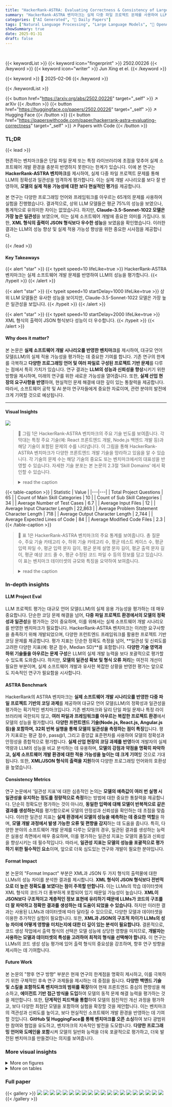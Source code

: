 ```yaml
---
title: "HackerRank-ASTRA: Evaluating Correctness & Consistency of Large Language Models on cross-domain multi-file project problems"
summary: "HackerRank-ASTRA 벤치마크는 실제 다중 파일 프로젝트 문제를 사용하여 LLM의 정확성과 일관성을 평가합니다."
categories: ["AI Generated", "🤗 Daily Papers"]
tags: ["Natural Language Processing", "Large Language Models", "🏢 OpenAI",]
showSummary: true
date: 2025-01-31
draft: false
---
```


<br>

{{< keywordList >}}
{{< keyword icon="fingerprint" >}} 2502.00226 {{< /keyword >}}
{{< keyword icon="writer" >}} Jun Xing et el. {{< /keyword >}}
 
{{< keyword >}} 🤗 2025-02-06 {{< /keyword >}}
 
{{< /keywordList >}}

{{< button href="https://arxiv.org/abs/2502.00226" target="_self" >}}
↗ arXiv
{{< /button >}}
{{< button href="https://huggingface.co/papers/2502.00226" target="_self" >}}
↗ Hugging Face
{{< /button >}}
{{< button href="https://paperswithcode.com/paper/hackerrank-astra-evaluating-correctness" target="_self" >}}
↗ Papers with Code
{{< /button >}}




### TL;DR


{{< lead >}}

현존하는 벤치마크들은 단일 파일 문제 또는 특정 라이브러리에 초점을 맞추어 실제 소프트웨어 개발 환경을 충분히 반영하지 못한다는 한계가 있습니다. 이에 본 연구는 **HackerRank-ASTRA 벤치마크**를 제시하여, 실제 다중 파일 프로젝트 문제를 통해 LLM의 정확성과 일관성을 엄격하게 평가합니다.  이는 실제 개발 시나리오를 보다 잘 반영하여, **모델의 실제 적용 가능성에 대한 보다 현실적인 평가**를 제공합니다.

본 연구는 다양한 프로그래밍 언어와 프레임워크를 아우르는 65개의 문제를 사용하여 실험을 진행했습니다.  결과적으로, 상위 LLM 모델들은 평균 75%의 성능을 보였으나, 통계적으로 유의미한 차이는 없었습니다. 하지만, **Claude-3.5-Sonnet-1022 모델은 가장 높은 일관성**을 보였으며, 이는 실제 소프트웨어 개발에 중요한 의미를 가집니다.  또한, **XML 형식의 출력이 JSON 형식보다 우수한 성능**을 보였음을 확인했습니다. 이러한 결과는 LLM의 성능 향상 및 실제 적용 가능성 향상을 위한 중요한 시사점을 제공합니다.

{{< /lead >}}


#### Key Takeaways

{{< alert "star" >}}
{{< typeit speed=10 lifeLike=true >}} HackerRank-ASTRA 벤치마크는 실제 소프트웨어 개발 문제를 반영하여 LLM의 성능을 평가합니다. {{< /typeit >}}
{{< /alert >}}

{{< alert "star" >}}
{{< typeit speed=10 startDelay=1000 lifeLike=true >}} 상위 LLM 모델들은 유사한 성능을 보이지만, Claude-3.5-Sonnet-1022 모델은 가장 높은 일관성을 보입니다. {{< /typeit >}}
{{< /alert >}}

{{< alert "star" >}}
{{< typeit speed=10 startDelay=2000 lifeLike=true >}} XML 형식의 출력이 JSON 형식보다 성능이 더 우수합니다. {{< /typeit >}}
{{< /alert >}}

#### Why does it matter?
본 논문은 **실제 소프트웨어 개발 시나리오를 반영한 벤치마크**를 제시하여, 대규모 언어 모델(LLM)의 실제 적용 가능성을 평가하는 데 중요한 기여를 합니다. 기존 연구의 한계를 극복하고 **다양한 프로그래밍 언어 및 여러 파일로 구성된 프로젝트 기반 문제**를 다루는 점에서 특히 가치가 있습니다.  연구 결과는 **LLM의 성능과 신뢰성을 향상**시키기 위한 방향을 제시하며, 미래의 연구를 위한 새로운 가능성을 열어줍니다.  또한, **실제 산업 현장의 요구사항을 반영**하여, 현실적인 문제 해결에 대한 깊이 있는 통찰력을 제공합니다. 따라서, 소프트웨어 공학 및 AI 분야 연구자들에게 중요한 자료이며, 관련 분야의 발전에 크게 기여할 것으로 예상됩니다.

------
#### Visual Insights



![](https://arxiv.org/html/2502.00226/extracted/6170069/figure1.png)

> 🔼 그림 1은 HackerRank-ASTRA 벤치마크의 주요 기술 빈도를 보여줍니다. 각 막대는 특정 주요 기술(예: React 프론트엔드 개발, Node.js 백엔드 개발 등)과 해당 기술이 포함된 문제의 수를 나타냅니다. 이 그림을 통해 HackerRank-ASTRA 벤치마크가 다양한 프론트엔드 개발 기술을 망라하고 있음을 알 수 있습니다. 각 기술의 문제 수는 해당 기술의 중요도 또는 벤치마크에서의 대표성을 반영할 수 있습니다.  자세한 기술 분포는 본 논문의 2.3절 ‘Skill Domains’ 에서 확인할 수 있습니다.
> <details>
> <summary>read the caption</summary>
> Figure 1: Distribution of v1 HackerRank-ASTRA benchmark main skill frequency.
> </details>





{{< table-caption >}}
| Statistic | Value |
|---|---| 
| Total Project Questions | 65 |
| Count of Main Skill Categories | 10 |
| Count of Sub Skill Categories | 34 |
| Average Number of Test Cases | 6.7 |
| Average Input Files | 12 |
| Average Input Character Length | 22,863 |
| Average Problem Statement Character Length | 718 |
| Average Output Character Length | 2,744 |
| Average Expected Lines of Code | 84 |
| Average Modified Code Files | 2.3 |{{< /table-caption >}}

> 🔼 표 1은 HackerRank-ASTRA 벤치마크의 주요 통계를 보여줍니다.  총 질문 수, 주요 기술 카테고리 수, 하위 기술 카테고리 수, 평균 테스트 케이스 수, 평균 입력 파일 수, 평균 입력 문자 길이, 평균 문제 설명 문자 길이, 평균 출력 문자 길이, 평균 예상 코드 줄 수, 평균 수정된 코드 파일 수 등의 정보를 담고 있습니다. 이 표는 벤치마크 데이터셋의 규모와 특징을 요약하여 보여줍니다.
> <details>
> <summary>read the caption</summary>
> Table 1: Key Statistics of v1 HackerRank-ASTRA Benchmark
> </details>





### In-depth insights


#### LLM Project Eval
LLM 프로젝트 평가는 대규모 언어 모델(LLM)의 실제 응용 가능성을 평가하는 데 매우 중요합니다.  단순한 코딩 문제 해결을 넘어, **다중 파일 프로젝트 환경에서의 모델의 정확성과 일관성**을 평가하는 것이 중요하며, 이를 위해서는 실제 소프트웨어 개발 시나리오를 반영한 벤치마크가 필요합니다.  HackerRank-ASTRA 벤치마크는 이러한 요구사항을 충족하기 위해 개발되었으며, 다양한 프런트엔드 프레임워크를 활용한 프로젝트 기반 코딩 문제를 제공합니다.  평가 지표는 단순한 정확도 측정을 넘어, **일관성 및 신뢰도를 고려한 다양한 지표(예: 평균 점수, Median SD)**를 포함합니다.  **다양한 기술 영역과 하위 기술들을 아우르는 문제 구성**은 LLM의 실제 개발 능력을 보다 포괄적으로 평가할 수 있도록 도와줍니다.  하지만,  **모델의 일관성 확보 및 형식 오류 처리**는 여전히 개선이 필요한 부분이며,  실제 소프트웨어 개발과 유사한 복잡한 상황을 반영한 평가는 앞으로도 지속적인 연구가 필요함을 시사합니다.

#### ASTRA Benchmark
HackerRank의 ASTRA 벤치마크는 **실제 소프트웨어 개발 시나리오를 반영한 다중 파일 프로젝트 기반의 코딩 과제**를 제공하여 대규모 언어 모델(LLM)의 정확성과 일관성을 평가하는 획기적인 벤치마크입니다. 기존 벤치마크와 달리 단일 파일 문제나 특정 라이브러리에 국한되지 않고, **여러 파일과 프레임워크를 아우르는 복잡한 프로젝트 환경**에서 모델의 성능을 평가합니다.  **다양한 프런트엔드 기술(Node.js, React.js, Angular.js 등)을 포함하며, 32회 반복 실행을 통해 모델의 일관성을 측정하는 점이 특징**입니다.  평가 지표로는 평균 점수, pass@1, 그리고 중앙값 표준편차를 사용하여 모델의 정확성과 안정성을 종합적으로 평가합니다.  **실제 산업 현장의 코딩 과제를 반영**하여 개발자의 실제 역량과 LLM의 성능을 비교 분석하는 데 유용하며,  **모델의 강점과 약점을 명확히 파악하고, 실제 소프트웨어 개발 환경에 대한 적용 가능성을 높이는 데 크게 기여**할 것으로 기대됩니다.  또한,  **XML/JSON 형식의 출력을 지원**하여 다양한 프로그래밍 언어와의 호환성을 높였습니다.

#### Consistency Metrics
연구 논문에서 '일관성 지표'에 대한 심층적인 논의는 **모델의 예측값이 여러 번 실행 시 일관성을 유지하는 정도를 정량적으로 측정**하는 방법에 대한 중요한 통찰력을 제공합니다.  단순히 정확도만 평가하는 것이 아니라, **동일한 입력에 대해 모델이 반복적으로 같은 결과를 생성하는지**를 평가함으로써 모델의 안정성과 신뢰성을 확인하는 데 초점을 맞춥니다. 이러한 일관성 지표는 **실제 환경에서 모델의 성능을 예측하는 데 중요한 역할**을 하며, **모델 개발 과정에서 발생 가능한 오류 및 편향을 감지**하는 데 도움을 줍니다.  특히, 다양한 분야의 소프트웨어 개발 문제를 다루는 모델의 경우, 일관된 결과를 생성하는 능력은 실용성 측면에서 매우 중요하며, 이를 평가하는 일관성 지표는 모델의 품질과 신뢰성을 향상시키는 데 필수적입니다.  따라서, **일관성 지표는 모델의 성능을 포괄적으로 평가하기 위한 필수적인 요소**이며, 앞으로 더욱 심도있는 연구와 개발이 필요한 분야입니다.

#### Format Impact
본 논문의 "Format Impact" 부분은 XML과 JSON 두 가지 형식의 출력물에 대한 LLMs의 성능 차이를 분석한 결과를 제시합니다. **XML 형식이 JSON 형식보다 전반적으로 더 높은 정확도를 보였다는 점이 주목할 만합니다.**  이는 LLMs의 학습 데이터셋에 XML 형식의 코드가 더 풍부하게 포함되어 있기 때문일 가능성이 높습니다.  **XML이 JSON보다 구조적이고 계층적인 정보 표현에 유리하기 때문에 LLMs가 코드의 구조를 더 잘 파악하고 정확한 결과를 생성하는 데 도움이 되었을 수 있습니다.**  하지만 이러한 결과는 사용된 LLMs과 데이터셋에 따라 달라질 수 있으므로,  다양한 모델과 데이터셋을 이용한 추가적인 실험이 필요합니다. 또한, **XML과 JSON의 구조적 차이가 LLMs의 성능 차이에 어떻게 영향을 미치는지에 대한 더 깊이 있는 분석이 필요합니다.**  결론적으로, 코드 생성 작업에서 출력 형식의 선택은 모델 성능에 상당한 영향을 미치므로,  **개발자는 사용하는 모델과 데이터셋의 특성을 고려하여 최적의 형식을 선택해야 합니다.**  이 연구는 LLMs의 코드 생성 성능 평가에 있어 출력 형식의 중요성을 강조하며, 향후 연구 방향을 제시하는 데 기여합니다.

#### Future Work
본 논문의 "향후 연구 방향" 부분은 현재 연구의 한계점을 명확히 제시하고, 이를 극복하기 위한 구체적인 후속 연구 과제들을 제시하는 데 중점을 둡니다. **다양한 백엔드 기술 및 스킬을 포함하도록 벤치마크의 범위를 확장**하여 현재 프론트엔드 중심의 편향성을 해소하고, **에이전트 기반 접근 방식을 도입**하여 모델의 동적 문제 해결 능력을 평가하는 것을 제안합니다. 또한, **단계적인 피드백을 통합**하여 모델의 점진적인 개선 과정을 평가하고, 보다 다양한 최첨단 모델을 포함하여 실험을 확장할 것을 제안합니다. 이는 벤치마크의 객관성과 신뢰도를 높이고, 보다 현실적인 소프트웨어 개발 환경을 반영하는 데 기여할 것입니다.  **GitHub 및 HuggingFace를 통해 벤치마크를 오픈 소싱**하여 보다 광범위한 참여와 협업을 유도하고, 벤치마크의 지속적인 발전을 도모합니다.  **다양한 프로그래밍 언어와 도메인을 포함**시켜 모델의 일반화 능력을 더욱 포괄적으로 평가하고, 더욱 발전된 벤치마크를 만들겠다는 의지를 보여줍니다.


### More visual insights

<details>
<summary>More on figures
</summary>


![](https://arxiv.org/html/2502.00226/extracted/6170069/figure2.png)

> 🔼 그림 2는 HackerRank-ASTRA 벤치마크의 하위 기술 빈도를 보여줍니다. 각 하위 기술이 문제에서 얼마나 자주 등장하는지 보여주는 막대 그래프입니다.  이 그래프는 벤치마크 데이터셋 내의 다양한 프로그래밍 기술 및 관련 하위 기술들의 분포를 시각적으로 나타냅니다.  각 막대의 높이는 특정 하위 기술이 벤치마크의 문제들에서 나타나는 빈도를 나타냅니다. 이를 통해 어떤 하위 기술들이 벤치마크에서 얼마나 중요한 역할을 하는지 파악할 수 있습니다.
> <details>
> <summary>read the caption</summary>
> Figure 2: Distribution of v1 HackerRank-ASTRA benchmark sub-skill frequency.
> </details>



![](https://arxiv.org/html/2502.00226/extracted/6170069/figure3.png)

> 🔼 이 그림은 Node.js와 Express를 사용하여 제품 레코드를 관리하는 RESTful API 개발을 보여주는 예제 프로젝트의 구조를 나타냅니다. 이는 실제 전자상거래 개발 시나리오를 시뮬레이션하며, app.js 파일, models 폴더(products.js 포함), routes 폴더(products.js 포함), controllers 폴더(products.js 포함), 그리고 package.json 파일로 구성됩니다.  각 부분은 API의 서버 구현, 데이터 모델, 라우팅, 컨트롤러 로직, 그리고 프로젝트 의존성을 담당합니다.
> <details>
> <summary>read the caption</summary>
> Figure 3: Project structure of a sample RESTful API problem.
> </details>



![](https://arxiv.org/html/2502.00226/extracted/6170069/figure4.png)

> 🔼 그림 4는 HackerRank-ASTRA 벤치마크 평가 파이프라인의 개략도를 보여줍니다.  데이터 준비 단계에서 질문 목록이 포함된 CSV 파일을 읽어들이고, S3 버킷에서 해당 프로젝트 파일을 가져옵니다.  그 후, 모델에 전달할 구조화된 프롬프트를 생성합니다.  이 프롬프트에는 질문 지침, 문제 설명, 프로젝트 파일에 대한 정보가 포함됩니다.  솔루션 생성 단계에서는 생성된 프롬프트를 선택된 AI 모델(예: ol, Gemini, Claude)에 보내고, 모델은 지정된 형식(예: XML 또는 JSON)으로 솔루션을 생성합니다.  후처리 단계에서는 구문 분석 오류나 형식 문제 등을 검증하고 수정합니다.  솔루션 통합 단계에서는 검증된 솔루션을 프로젝트 파일에 통합합니다.  테스트 케이스 검증 단계에서는 도커 컨테이너에서 업데이트된 프로젝트를 실행하여 미리 정의된 테스트 케이스에 따라 평가합니다. 부분 결과 저장 단계에서는 각 질문에 대한 평가 결과를 CSV 파일에 기록합니다.  전체 집계 단계에서는 모든 질문을 평가한 후, 각 질문에 대한 주요 성능 지표를 계산합니다.  평가 지표에는 평균 점수, 평균 Pass@1, 표준 편차, 평균 테스트 케이스 통과율 등이 포함됩니다.
> <details>
> <summary>read the caption</summary>
> Figure 4: Diagram of v1 HackerRank-ASTRA benchmark evaluation pipeline.
> </details>



![](https://arxiv.org/html/2502.00226/extracted/6170069/figure5.png)

> 🔼 그림 5는 HackerRank-ASTRA 벤치마크의 첫 번째 버전(v1)에서 사용된 XML 프롬프트를 보여줍니다.  이 프롬프트는 모델이 문제 해결에 필요한 여러 파일을 생성하도록 지시하는데,  XML 형식을 사용하여 모델 출력을 통합하고 일관성 있고 신뢰할 수 있는 평가를 가능하게 합니다. 프롬프트는 질문에 대한 지침, 문제 설명, 그리고 솔루션에 필요한 프로젝트 파일을 포함합니다.  XML 구조는 파일 경로와 내용을 명확하게 정의하여 모델이 올바른 형식으로 출력을 생성하도록 유도합니다.  XML 구조를 사용함으로써, 다중 파일 수정을 필요로 하는 HackerRank-ASTRA 벤치마크의 특성에 맞춰 모델의 출력을 단일 파일로 통합하여 일관성 있는 평가를 가능하게 합니다.
> <details>
> <summary>read the caption</summary>
> Figure 5: XML prompt of v1 HackerRank-ASTRA benchmark.
> </details>



![](https://arxiv.org/html/2502.00226/extracted/6170069/figure6.png)

> 🔼 그림 6은 HackerRank-ASTRA 벤치마크의 버전 1에 사용된 JSON 프롬프트를 보여줍니다. 이 프롬프트는 모델이 문제 설명과 관련 소스 코드 파일을 입력으로 받아, 문제 해결에 필요한 코드를 JSON 코드 블록 형태로 출력하도록 지시합니다.  JSON 객체의 키는 상대 파일 경로이고, 값은 파일 콘텐츠 문자열입니다. 응답에는 문제 해결에 필요한 파일만 포함되어야 하며, JSON 코드 블록 외부에는 추가적인 지시사항이나 설명이 없어야 합니다.  모델은 JSON 포맷팅에 필요한 문자를 적절하게 이스케이프 처리해야 하지만, 코드 구문에 필요한 문자는 이스케이프하지 않아야 합니다. 또한, 파일 콘텐츠의 줄 바꿈과 탭 문자는 항상 이스케이프 처리해야 합니다. 이러한 지침은 모델이 일관되고 구조화된 출력을 생성하도록 돕고, 벤치마크의 평가 과정을 표준화하는 데 기여합니다.
> <details>
> <summary>read the caption</summary>
> Figure 6: JSON prompt of v1 HackerRank-ASTRA benchmark.
> </details>



![](https://arxiv.org/html/2502.00226/extracted/6170069/figure7.png)

> 🔼 그림 7은 주요 기술 분류별 모델 성능 비교를 보여줍니다.  각 주요 기술(예: AngularJS, Node.js, React 등)에 대해 다섯 개의 대규모 언어 모델(LLM)의 평균 점수를 비교하여 각 모델의 강점과 약점을 보여줍니다.  세로축은 평균 점수를 나타내고, 가로축은 각 주요 기술을 나타냅니다. 이를 통해 특정 프런트엔드 개발 과제에 가장 적합한 모델을 파악하는 데 도움이 됩니다.  특정 기술에 대한 모델의 상대적 강점과 약점을 시각적으로 비교하여 사용자에게 직관적인 이해를 제공합니다.
> <details>
> <summary>read the caption</summary>
> Figure 7: Model performance comparison by main skill categories.
> </details>



![](https://arxiv.org/html/2502.00226/extracted/6170069/figure8.png)

> 🔼 그림 8은 HackerRank-ASTRA 벤치마크의 하위 기술 분야별 모델 성능 비교를 보여줍니다. 이 그림은 총 3개의 그림으로 나누어져 있으며, 그림 8은 그 첫 번째 부분입니다. 각 그래프는 특정 하위 기술 분야에 대한 여러 모델(GPT-40, ol-preview, ol, gemini-1.5-pro, claude-sonnet-3.5)의 평균 점수를 비교하여 보여줍니다. x축은 하위 기술 분야, y축은 평균 점수를 나타냅니다.  각 하위 기술 분야별로 모델의 성능 차이를 한눈에 확인할 수 있도록 시각적으로 표현되어 있습니다. 각 모델의 성능을 세부적으로 비교 분석하는 데 유용합니다.
> <details>
> <summary>read the caption</summary>
> Figure 8: Model performance comparison by sub-skill categories (1/3).
> </details>



![](https://arxiv.org/html/2502.00226/extracted/6170069/figure9.png)

> 🔼 그림 9는 논문의 4.3절 'Sub-Skill Model Performance Summary'에서 다루는 하위 기술별 모델 성능 비교를 보여주는 세 개의 그림 중 두 번째 그림입니다. 이 그림은 다양한 프런트엔드 개발 하위 기술들에 대한 다섯 개의 모델(ol, ol-preview, Claude-3.5-Sonnet, Gemini-1.5-pro, GPT-40-0513)의 평균 점수를 비교 분석하여 각 모델의 강점과 약점을 보여줍니다. 각 하위 기술별로 모델의 성능 차이를 시각적으로 보여주어, 특정 기술에 특화된 모델을 선택하는 데 유용한 정보를 제공합니다.  그림 10과 함께 4.3절의 내용을 더 자세히 설명합니다.
> <details>
> <summary>read the caption</summary>
> Figure 9: Model performance comparison by sub-skill categories (2/3).
> </details>



![](https://arxiv.org/html/2502.00226/extracted/6170069/figure10.png)

> 🔼 그림 10은 논문의 하위 기술 범주별 모델 성능 비교를 보여줍니다. 이 그림은 다양한 프런트엔드 개발 하위 기술에 대한 다섯 가지 주요 언어 모델(ol, ol-preview, Claude-3.5-Sonnet-1022, Gemini-1.5-pro, GPT-40-0513)의 평균 점수를 비교하여 각 모델의 강점과 약점을 보여줍니다.  세부 기술별로 모델 성능이 크게 달라지는 것을 보여주어 특정 작업에 가장 적합한 모델을 선택하는 것이 중요함을 시사합니다.  각 모델의 상대적 강점과 약점을 파악하여 프로젝트 요구사항에 따라 적절한 모델을 선택하는 데 도움이 됩니다.
> <details>
> <summary>read the caption</summary>
> Figure 10: Model performance comparison by sub-skill categories (3/3).
> </details>



![](https://arxiv.org/html/2502.00226/extracted/6170069/figure11.png)

> 🔼 그림 11은 모델의 평균 출력 길이, 평균 점수, 그리고 입력 길이 간의 상관관계를 보여주는 산점도입니다. 각 점은 하나의 문제에 대한 모델의 성능을 나타내며, x축은 평균 출력 길이, y축은 평균 점수, 색상은 입력 길이를 나타냅니다. 이 그림을 통해 모델의 출력 길이가 길어질수록 평균 점수가 낮아지는 경향이 있음을 확인할 수 있습니다. 반면 입력 길이와 평균 점수 사이에는 약한 음의 상관관계가 나타납니다. 즉, 입력 길이가 길어질수록 평균 점수가 약간 낮아지는 경향이 있지만 그 영향은 출력 길이에 비해 미미합니다.
> <details>
> <summary>read the caption</summary>
> Figure 11: Scatter Plot of Average Output vs Average Score vs Input Length.
> </details>



![](https://arxiv.org/html/2502.00226/extracted/6170069/figure12.png)

> 🔼 그림 12는 GPT-4o-0513 모델이 제품 처리를 위해 정의한 라우트들을 보여줍니다.  이 라우트들은 제품 생성, 조회, 업데이트를 위한 POST, GET, PATCH 요청을 처리하도록 정의되어 있습니다.  하지만, DELETE와 PUT 요청에 대한 405 에러 처리를 통해 해당 요청을 허용하지 않도록 설정되어 있는 점도 확인할 수 있습니다.  이 그림은 모델이 생성한 코드의 구체적인 내용을 보여주어 모델의 정확성과 기능 구현 방식을 이해하는 데 도움이 됩니다.
> <details>
> <summary>read the caption</summary>
> Figure 12: The routes defined by GPT-4o-0513 for handling products.
> </details>



![](https://arxiv.org/html/2502.00226/extracted/6170069/figure13.png)

> 🔼 그림 13은 GPT-40-0513이 생성한 app.js 파일의 코드 스니펫입니다. 이 코드는 Node.js 기반 웹 애플리케이션의 백엔드 로직을 보여주는 것으로, express.js 프레임워크를 사용하여 라우팅 및 미들웨어를 설정하고 있습니다. 그림에서 보이는 코드는 주요 라우팅 구성을 담고 있으며, 실제로는 더 많은 코드가 포함될 수 있습니다. 이 그림은 논문의 실험 설정 부분에서, GPT-40-0513 모델이 생성한 코드의 일부를 보여주는 예시로 사용되었습니다.
> <details>
> <summary>read the caption</summary>
> Figure 13: The app.js provided by GPT-4o-0513.
> </details>



![](https://arxiv.org/html/2502.00226/extracted/6170069/figure14.png)

> 🔼 그림 14는 Node.js와 Express를 사용하여 RESTful API를 구현하는 문제에 대한 app.js 파일 수정 사항을 보여줍니다.  LLM 모델이 생성한 코드에서 라우팅을 메인 애플리케이션 파일에 제대로 통합하지 못한 오류를 수정해야 함을 보여줍니다.  즉,  '/products' 경로에 대한 라우팅이 제대로 설정되지 않아 404 오류가 발생했던 부분을 수정한 코드입니다. 이는 멀티 파일 프로젝트에서 모델의 종합적인 기능 검증에 대한 중요성을 강조합니다.
> <details>
> <summary>read the caption</summary>
> Figure 14: Fixes required in app.js.
> </details>



![](https://arxiv.org/html/2502.00226/extracted/6170069/figure15.png)

> 🔼 그림 15는 실시간 피드백을 통해 양식 유효성 검사를 제공하여 동적으로 동작할 것으로 예상되는 양식을 보여줍니다. 이는 웹 개발에서 사용자와 상호 작용하는 데 중요한 역할을 하는 양식에 대한 실제 시나리오를 반영합니다. 동적 유효성 검사, 오류 처리 및 상태 관리는 사용자 경험을 개선하고 데이터 정확성을 보장하는 데 필수적입니다. 올바른 구현은 꼼꼼한 유효성 검사 논리, 효율적인 상태 처리 및 오류 메시지의 조건부 렌더링을 요구합니다.
> <details>
> <summary>read the caption</summary>
> Figure 15: A form is expected to behave dynamically by providing real-time feedback to users through form validation.
> </details>



![](https://arxiv.org/html/2502.00226/extracted/6170069/figure16.png)

> 🔼 이 그림은 React 프로젝트에서 동적 양식의 유효성 검사를 구현하는 방법을 보여줍니다.  useEffect 훅을 사용하여 오류 또는 입력 값이 변경될 때마다 양식의 유효성을 다시 평가하고, UI가 항상 올바른 유효성 검사 상태를 반영하도록 합니다. 이를 통해 사용자에게 실시간 피드백을 제공하고, 양식 제출 전에 유효성 검사를 완료하도록 안내할 수 있습니다.  이는 최신 웹 개발 환경에서 일반적으로 사용되는 방법론이며,  사용자 경험을 향상시키는 데 매우 중요한 부분입니다.
> <details>
> <summary>read the caption</summary>
> Figure 16: A useEffect hook should be used to re-evaluate the form’s validity whenever any error or input changes.
> </details>



![](https://arxiv.org/html/2502.00226/extracted/6170069/figure17.png)

> 🔼 그림 17은 실제 에러 메시지가 있을 때만 에러 요소를 렌더링하는 방법을 보여줍니다.  React 프로젝트에서 동적 폼을 만드는 문제에 대한 설명과 관련이 있습니다.  이 그림은 사용자 입력에 따라 에러 메시지가 실시간으로 표시되고 사라지는 방식을 보여주는 예시를 제공합니다.  즉, 에러가 발생하지 않으면 에러 메시지가 표시되지 않고, 에러가 발생하면 에러 메시지가 표시되는 것을 의미합니다. 이는 사용자 경험을 향상시키기 위해 에러 처리를 명확하게 하는 방법을 보여줍니다.
> <details>
> <summary>read the caption</summary>
> Figure 17: Render error elements only when there is an actual error message.
> </details>



![](https://arxiv.org/html/2502.00226/extracted/6170069/figure18.png)

> 🔼 해당 그림은 사용자 입력에 따라 에러 상태를 동적으로 업데이트하는 handleChange 함수를 보여줍니다.  UI가 항상 올바른 유효성 검사 상태를 반영하도록 하기 위해 사용자 입력이 있을 때마다 에러 상태를 업데이트하는 방법을 설명합니다.  즉, 사용자가 입력 필드에 값을 입력할 때마다 유효성 검사가 실행되고, 에러가 발생하면 에러 메시지가 표시되고, 에러가 없으면 에러 메시지가 사라지며, 제출 버튼의 활성화/비활성화 상태가 업데이트됩니다. 이를 통해 실시간으로 사용자에게 피드백을 제공하고 사용자 경험을 향상시킵니다.
> <details>
> <summary>read the caption</summary>
> Figure 18: The handleChange function should update the error state dynamically based on user input to ensure the UI always reflects the correct validation status.
> </details>



![](https://arxiv.org/html/2502.00226/extracted/6170069/figure19.png)

> 🔼 그림 19는 길이 변환기의 기능을 보여줍니다. 사용자는 킬로미터, 미터, 센티미터와 같은 다양한 단위 간에 실시간으로 길이를 변환할 수 있습니다.  두 개의 입력 필드가 있으며, 각 필드에는 단위 선택을 위한 드롭다운 메뉴가 있습니다. 사용자가 한 입력 필드에 값을 입력하면, 선택된 단위에 따라 다른 입력 필드의 값이 자동으로 업데이트됩니다. 마찬가지로, 드롭다운 메뉴에서 단위를 변경하면 연관된 입력 필드에 대한 변환된 값이 다시 계산됩니다. 이 기능은 전자 상거래, 건축, 공학 등 정확하고 동적인 변환이 중요한 다양한 분야에서 볼 수 있는 실제 사용 사례를 반영합니다.
> <details>
> <summary>read the caption</summary>
> Figure 19: Length Converter functionality.
> </details>



![](https://arxiv.org/html/2502.00226/extracted/6170069/figure20.png)

> 🔼 그림 20은 Angular 컴포넌트의 input1 필드를 컴포넌트의 input1 속성에 바인딩하는 방법을 보여줍니다. input1 필드의 값이 변경되면 onInput1() 메서드가 호출되어 단위 변환이 수행됩니다. 즉, 사용자가 input1 필드에 값을 입력하거나 변경하면 해당 값이 컴포넌트의 input1 속성에 자동으로 업데이트되고, 이에 따라 onInput1() 메서드가 실행되어 단위 변환 로직이 작동합니다. 이는 양방향 데이터 바인딩의 효율적인 사용 예시입니다.
> <details>
> <summary>read the caption</summary>
> Figure 20: This binds the input1 field to the component’s input1 property. Any changes to the input field will trigger the onInput1() method for conversion.
> </details>



![](https://arxiv.org/html/2502.00226/extracted/6170069/figure21.png)

> 🔼 그림 21은 각 입력 필드가 변경될 때마다 해당 입력 필드가 업데이트되는지 확인하는 변환 로직을 보여줍니다. 사용자가 입력 필드에 값을 입력하면, 이 값은 컴포넌트의 input1 속성에 바인딩됩니다. 그리고 onInput1() 메서드가 호출되어 단위 변환 로직이 실행됩니다.  이 메서드는 선택된 입력 단위와 출력 단위에 따라 입력 값을 변환하고, 변환된 값을 input2 필드에 업데이트합니다.  즉, 사용자가 km 필드에 값을 입력하면 m 필드가 자동으로 계산된 값으로 업데이트되고, 반대로 m 필드에 값을 입력하면 km 필드가 업데이트되는 방식입니다. 이 과정은 실시간으로 이루어지며 양방향 데이터 바인딩을 통해 매끄러운 사용자 경험을 제공합니다.
> <details>
> <summary>read the caption</summary>
> Figure 21: The conversion logic should ensure that the corresponding input field is updated whenever a change occurs.
> </details>



![](https://arxiv.org/html/2502.00226/extracted/6170069/figure22.png)

> 🔼 그림 22는 Angular 프로젝트에서 Length Converter 컴포넌트의 초기 상태를 보여줍니다.  ngOnInit() 라이프사이클 훅은 컴포넌트의 속성값들을 초기화하는 역할을 합니다. 초기 상태에서 input1과 input2는 null 값을 가지며, 기본 단위는 킬로미터(Kilometer)와 미터(Meter)로 설정됩니다.  이는 컴포넌트가 처음 렌더링될 때 사용자에게 보여지는 초기 값을 설정하는 중요한 과정입니다. 이러한 초기화를 통해 사용자는 컴포넌트를 처음 사용할 때 혼란 없이 단위 변환 기능을 사용할 수 있습니다.
> <details>
> <summary>read the caption</summary>
> Figure 22: The ngOnInit() lifecycle hook initializes the component’s state. Initially, the input1 and input2 should be set to null, with the default units being Kilometer and Meter.
> </details>



![](https://arxiv.org/html/2502.00226/extracted/6170069/figure23.png)

> 🔼 이 그림은 컨트롤러 액션에서 사용할 수 있도록 AuthenticateUser 컨서트에 current_user 메서드를 추가하는 방법을 보여줍니다.  인증된 사용자를 확인하고 보호된 경로에 대한 접근을 제어하는 데 필수적인 부분입니다.  이 수정을 통해 인증 관련 문제 해결 및 애플리케이션 보안 강화를 위한 핵심 코드가 제시됩니다.
> <details>
> <summary>read the caption</summary>
> Figure 23: Fix: Adding the current_user method to the AuthenticateUser concern to ensure that the method is available for use in the controller actions.
> </details>



![](https://arxiv.org/html/2502.00226/extracted/6170069/figure24.png)

> 🔼 그림 24는 Ruby on Rails 기반 작업 게시판 API 개발 과제에서 데이터 무결성을 향상시키기 위해 추가된 유효성 검사를 보여줍니다.  유효성 검사를 추가하여 잘못된 작업 항목이 생성되는 것을 방지합니다.  이 그림은 `Job` 모델에 추가된 `validates` 메서드를 보여주는데, 이는 제목, 설명, 회사, 위치 필드에 대한 유효성 검사를 수행하여 각 필드가 비어 있지 않도록 합니다. 이러한 유효성 검사를 통해 데이터베이스에 잘못된 정보가 저장되는 것을 방지하여 데이터 무결성을 보장하고 애플리케이션의 안정성을 높입니다.
> <details>
> <summary>read the caption</summary>
> Figure 24: Fix: Adding validations ensured that only valid job entries were created, improving data integrity.
> </details>



![](https://arxiv.org/html/2502.00226/extracted/6170069/figure25.png)

> 🔼 그림 25는 수정된 응답을 보여줍니다. 이전 응답에는 작업 ID만 포함되었지만, 수정된 응답에는 관련된 작업 및 사용자에 대한 세부 정보(application ID, job ID, user ID, 상태)가 추가되어 응답이 더욱 포괄적이고 유용해졌습니다. 이를 통해 API가 제공하는 데이터의 완전성이 향상되었습니다.
> <details>
> <summary>read the caption</summary>
> Figure 25: Fix: The response was updated to include details about the associated job and user, making it more comprehensive.
> </details>



</details>




<details>
<summary>More on tables
</summary>


{{< table-caption >}}
| Models | Context Length | Default Temperature |
|---|---|---|
| o1 | 200,000 tokens | 1 |
| o1-preview | 128,000 tokens | 1 |
| GPT-4o-0513 | 128,000 tokens | 1 |
| Claude-3.5-Sonnet-1022 | 200,000 tokens | 1 |
| Gemini-1.5-pro | 128,000 tokens | 1 |{{< /table-caption >}}
> 🔼 표 2는 다양한 언어 모델의 컨텍스트 길이와 기본 온도 설정을 보여줍니다.  컨텍스트 길이는 모델이 처리할 수 있는 입력 토큰의 최대 개수를 나타내며, 기본 온도는 모델의 출력 확률 분포에 영향을 주는 매개변수입니다.  높은 온도는 더 창의적이고 다양한 출력을 생성하지만, 낮은 온도는 더 정확하고 예측 가능한 출력을 생성합니다. 이 표는 실험에 사용된 다양한 모델의 매개변수 설정을 비교하여 이해하는 데 도움이 됩니다.
> <details>
> <summary>read the caption</summary>
> Table 2: Context length and default temperature of models.
> </details>

{{< table-caption >}}
| Model | Mean Score | Consistency (SD) | Mean Pass@1 |
|---|---|---|---| 
| o1 | 75.80% | 0.11 | 63.92% |
| o1-preview | 75.55% | 0.17 | 60.89% |
| Claude-3.5-Sonnet-1022 | 75.07% | 0.05 | 62.74% |
| Gemini-1.5-pro | 71.17% | 0.13 | 58.15% |
| GPT-4o-0513 | 69.52% | 0.20 | 58.15% |{{< /table-caption >}}
> 🔼 표 3은 HackerRank-ASTRA 벤치마크 v1 버전에 대한 다섯 가지 최첨단 언어 모델(ol, ol-preview, Claude-3.5-Sonnet-1022, Gemini-1.5-pro, GPT-40-0513)의 성능을 비교한 표입니다. 평균 점수, 일관성(표준 편차), 평균 Pass@1 세 가지 지표를 통해 모델의 정확성과 안정성을 평가합니다.  Claude-3.5-Sonnet-1022 모델이 가장 높은 일관성을 보여주는 것을 확인할 수 있습니다.
> <details>
> <summary>read the caption</summary>
> Table 3: Model performance comparison for the v1 HackerRank-ASTRA benchmark.
> </details>

{{< table-caption >}}
| Subskill (Occurrence) | Winning Models |
|---|---| 
| Form Handling (31) | o1 |
| API Integration (18) | Claude-3.5-Sonnet, o1 |
| State Management (12) | Claude-3.5-Sonnet |
| Data Filtering (11) | Claude-3.5-Sonnet |
| Controlled Components (10) | Gemini-1.5-Pro |
| Search Functionality (9) | o1-preview |
| Database Interaction (8) | Claude-3.5-Sonnet |
| EventEmitter (6) | o1 |
| Component Reuse (3) | Claude-3.5-Sonnet |
| Pagination and API (3) | o1 |
| Regex (3) | o1-preview |
| Routing (3) | GPT-4o |
| Sorting (3) | Claude-3.5-Sonnet |{{< /table-caption >}}
> 🔼 표 4는 HackerRank-ASTRA 벤치마크의 하위 기술 범주별로 성능이 가장 우수한 모델을 보여줍니다. 각 하위 기술 범주에 대해 발생 횟수와 함께 가장 높은 점수를 기록한 모델을 나열하여, 특정 프로그래밍 과제에서 어떤 모델이 가장 효과적인지 보여줍니다. 이 표는 다양한 프로그래밍 기술에 대한 모델의 강점과 약점을 이해하는 데 도움이 됩니다.
> <details>
> <summary>read the caption</summary>
> Table 4: Winning models by sub-skill categories.
> </details>

{{< table-caption >}}
| Model | Mean Score | Mean Pass@1 |
|---|---|---|
| o1-preview | 75.56% | 60.89% |
| Claude-3.5-Sonnet-1022 | 75.07% | 62.74% |
| Gemini-1.5-Pro | 71.17% | 58.15% |
| GPT-4o-0513 | 69.53% | 50.91% |{{< /table-caption >}}
> 🔼 표 5는 HackerRank-ASTRA 벤치마크 평가에서 XML 형식으로 출력된 모델 결과를 보여줍니다. 모델별로 평균 점수와 평균 Pass@1 지표를 제시하여, 각 모델의 정확도와 일관성을 비교 분석하는 데 도움이 되는 정보를 제공합니다.  XML 형식을 사용한 이유는 HackerRank-ASTRA 벤치마크가 다중 파일 수정을 필요로 하는 과제를 포함하고 있기 때문입니다. XML은 구조화된 데이터 형식으로 결과를 단일 파일로 통합하여 일관성 있는 평가를 가능하게 합니다.
> <details>
> <summary>read the caption</summary>
> Table 5: XML format model results.
> </details>

{{< table-caption >}}
| Model | Mean Score | Mean Pass@1 |
|---|---|---|
| o1-preview | 72.36% | 54.75% |
| Gemini-1.5-Pro | 70.08% | 53.56% |
| Claude-3.5-Sonnet-1022 | 70.04% | 57.50% |
| GPT-4o-0513 | 68.13% | 50.31% |{{< /table-caption >}}
> 🔼 표 6은 JSON 형식의 모델 결과를 보여줍니다.  모델 이름(ol-preview, Gemini-1.5-Pro, Claude-3.5-Sonnet-1022, GPT-40-0513), 평균 점수(Mean Score), 그리고 평균 Pass@1(Mean Pass@1)를 포함합니다.  이 표는 모델의 정확성 및 일관성을 JSON 형식의 출력에 대해 평가한 결과를 요약하여 보여줍니다.
> <details>
> <summary>read the caption</summary>
> Table 6: JSON format model results.
> </details>

</details>




### Full paper

{{< gallery >}}
<img src="paper_images/1.png" class="grid-w50 md:grid-w33 xl:grid-w25" />
<img src="paper_images/2.png" class="grid-w50 md:grid-w33 xl:grid-w25" />
<img src="paper_images/3.png" class="grid-w50 md:grid-w33 xl:grid-w25" />
<img src="paper_images/4.png" class="grid-w50 md:grid-w33 xl:grid-w25" />
<img src="paper_images/5.png" class="grid-w50 md:grid-w33 xl:grid-w25" />
<img src="paper_images/6.png" class="grid-w50 md:grid-w33 xl:grid-w25" />
<img src="paper_images/7.png" class="grid-w50 md:grid-w33 xl:grid-w25" />
<img src="paper_images/8.png" class="grid-w50 md:grid-w33 xl:grid-w25" />
<img src="paper_images/9.png" class="grid-w50 md:grid-w33 xl:grid-w25" />
<img src="paper_images/10.png" class="grid-w50 md:grid-w33 xl:grid-w25" />
<img src="paper_images/11.png" class="grid-w50 md:grid-w33 xl:grid-w25" />
<img src="paper_images/12.png" class="grid-w50 md:grid-w33 xl:grid-w25" />
<img src="paper_images/13.png" class="grid-w50 md:grid-w33 xl:grid-w25" />
<img src="paper_images/14.png" class="grid-w50 md:grid-w33 xl:grid-w25" />
<img src="paper_images/15.png" class="grid-w50 md:grid-w33 xl:grid-w25" />
<img src="paper_images/16.png" class="grid-w50 md:grid-w33 xl:grid-w25" />
<img src="paper_images/17.png" class="grid-w50 md:grid-w33 xl:grid-w25" />
<img src="paper_images/18.png" class="grid-w50 md:grid-w33 xl:grid-w25" />
<img src="paper_images/19.png" class="grid-w50 md:grid-w33 xl:grid-w25" />
<img src="paper_images/20.png" class="grid-w50 md:grid-w33 xl:grid-w25" />
{{< /gallery >}}